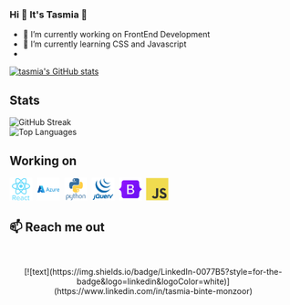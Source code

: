 ### Hi 👋 It's Tasmia 🌸

- 🔭 I’m currently working on FrontEnd Development
- 🌱 I’m currently learning  CSS and Javascript
- <link rel="stylesheet" href="https://cdnjs.cloudflare.com/ajax/libs/font-awesome/6.5.1/css/all.min.css" integrity="sha512-DTOQO9RWCH3ppGqcWaEA1BIZOC6xxalwEsw9c2QQeAIftl+Vegovlnee1c9QX4TctnWMn13TZye+giMm8e2LwA==" crossorigin="anonymous" referrerpolicy="no-referrer" />
[![tasmia's GitHub stats](https://github-readme-stats.vercel.app/api?username=errortax)](https://github.com/errortax/github-readme-stats)
<br>
   <link rel="stylesheet" href="https://cdn.jsdelivr.net/gh/devicons/devicon@v2.15.1/devicon.min.css">
<div id="stats">
  <h2>Stats</h2>
  <img src="https://streak-stats.demolab.com?user=errortax&theme=transparent&fire=EB5454" alt="GitHub Streak"/>
</div>
<div>
   <img src="https://github-readme-stats.vercel.app/api/top-langs/?username=errortax&layout=compact" alt="Top Languages"/>
</div>

  ## Working on

<div>
  <img src="https://github.com/devicons/devicon/blob/master/icons/react/react-original-wordmark.svg" title="React" alt="React" width="40" height="40"/>&nbsp;
  <img src="https://github.com/devicons/devicon/blob/master/icons/azure/azure-original-wordmark.svg" title="azure" alt="sf" width="40" height="40"/>&nbsp;
  <img src="https://github.com/devicons/devicon/blob/master/icons/python/python-original-wordmark.svg" title="Python" alt="Py" width="40" height="40"/>&nbsp;
   <img src="https://github.com/devicons/devicon/blob/master/icons/jquery/jquery-plain-wordmark.svg" title="JQuery" alt="JQuery" width="40" height="40"/>&nbsp;
  <img src="https://github.com/devicons/devicon/blob/master/icons/bootstrap/bootstrap-original.svg" title="bootstrap" alt="bootstrap" width="40" height="40"/>&nbsp;
  <img src="https://github.com/devicons/devicon/blob/master/icons/javascript/javascript-original.svg"  title="js" alt="Js" width="40" height="40"/>&nbsp;
</div>

## :mailbox: Reach me out
<br />
<p align="center">
 [![text](https://img.shields.io/badge/LinkedIn-0077B5?style=for-the-badge&logo=linkedin&logoColor=white)](https://www.linkedin.com/in/tasmia-binte-monzoor)
</p>
<br />

<!--
**errortax/errortax** is a ✨ _special_ ✨ repository because its `README.md` (this file) appears on your GitHub profile.

Here are some ideas to get you started:


- 👯 I’m looking to collaborate on ...
- 🤔 I’m looking for help with ...
- 💬 Ask me about ...
- 📫 How to reach me:..
- 😄 Pronouns: ...
- ⚡ Fun fact: ...
-->
